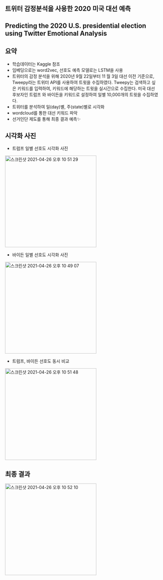## 트위터 감정분석을 사용한 2020 미국 대선 예측
## Predicting the 2020 U.S. presidential election using Twitter Emotional Analysis

## 요약
- 학습데이터는 Kaggle 참조
- 임베딩으로는 word2vec, 선호도 예측 모델로는 LSTM을 사용
- 트위터의 감정 분석을 위해 2020년 9월 22일부터 11 월 3일 대선 이전 기준으로, Tweepy라는 트위터 API를 사용하여 트윗을 수집하였다. Tweepy는 검색하고 싶은 키워드를 입력하여, 키워드에 해당하는 트윗을 실시간으로 수집한다. 미국 대선 후보자인 트럼프 와 바이든을 키워드로 설정하여 일별 10,000개의 트윗을 수집하였다.
- 트위터를 분석하여 일(day)별, 주(state)별로 시각화
- wordcloud를 통한 대선 키워드 파악
- 선거인단 제도를 통해 최종 결과 예측✨


## 시각화 사진
- 트럼프 일별 선호도 시각화 사진 
<img width="300" alt="스크린샷 2021-04-26 오후 10 51 29" src="https://user-images.githubusercontent.com/83225927/116093782-f13b9b80-a6e1-11eb-9647-ccc164d12749.png">

- 바이든 일별 선호도 시각화 사진 
<img width="300" alt="스크린샷 2021-04-26 오후 10 49 07" src="https://user-images.githubusercontent.com/83225927/116093430-9d30b700-a6e1-11eb-9382-e4469d4bdbdc.png">

- 트럼프, 바이든 선호도 동시 비교 
<img width="300" alt="스크린샷 2021-04-26 오후 10 51 48" src="https://user-images.githubusercontent.com/83225927/116093843-fc8ec700-a6e1-11eb-946e-4037fdafedb2.png">




## 최종 결과
<img width="300" alt="스크린샷 2021-04-26 오후 10 52 10" src="https://user-images.githubusercontent.com/83225927/116093906-0a444c80-a6e2-11eb-87af-50440649dfba.png">

